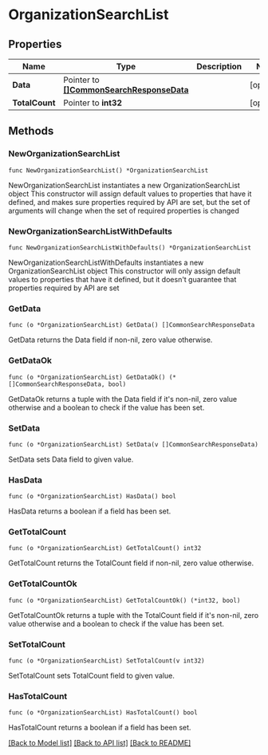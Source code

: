 # OrganizationSearchList

## Properties

Name | Type | Description | Notes
------------ | ------------- | ------------- | -------------
**Data** | Pointer to [**[]CommonSearchResponseData**](CommonSearchResponseData.md) |  | [optional] 
**TotalCount** | Pointer to **int32** |  | [optional] 

## Methods

### NewOrganizationSearchList

`func NewOrganizationSearchList() *OrganizationSearchList`

NewOrganizationSearchList instantiates a new OrganizationSearchList object
This constructor will assign default values to properties that have it defined,
and makes sure properties required by API are set, but the set of arguments
will change when the set of required properties is changed

### NewOrganizationSearchListWithDefaults

`func NewOrganizationSearchListWithDefaults() *OrganizationSearchList`

NewOrganizationSearchListWithDefaults instantiates a new OrganizationSearchList object
This constructor will only assign default values to properties that have it defined,
but it doesn't guarantee that properties required by API are set

### GetData

`func (o *OrganizationSearchList) GetData() []CommonSearchResponseData`

GetData returns the Data field if non-nil, zero value otherwise.

### GetDataOk

`func (o *OrganizationSearchList) GetDataOk() (*[]CommonSearchResponseData, bool)`

GetDataOk returns a tuple with the Data field if it's non-nil, zero value otherwise
and a boolean to check if the value has been set.

### SetData

`func (o *OrganizationSearchList) SetData(v []CommonSearchResponseData)`

SetData sets Data field to given value.

### HasData

`func (o *OrganizationSearchList) HasData() bool`

HasData returns a boolean if a field has been set.

### GetTotalCount

`func (o *OrganizationSearchList) GetTotalCount() int32`

GetTotalCount returns the TotalCount field if non-nil, zero value otherwise.

### GetTotalCountOk

`func (o *OrganizationSearchList) GetTotalCountOk() (*int32, bool)`

GetTotalCountOk returns a tuple with the TotalCount field if it's non-nil, zero value otherwise
and a boolean to check if the value has been set.

### SetTotalCount

`func (o *OrganizationSearchList) SetTotalCount(v int32)`

SetTotalCount sets TotalCount field to given value.

### HasTotalCount

`func (o *OrganizationSearchList) HasTotalCount() bool`

HasTotalCount returns a boolean if a field has been set.


[[Back to Model list]](../README.md#documentation-for-models) [[Back to API list]](../README.md#documentation-for-api-endpoints) [[Back to README]](../README.md)


